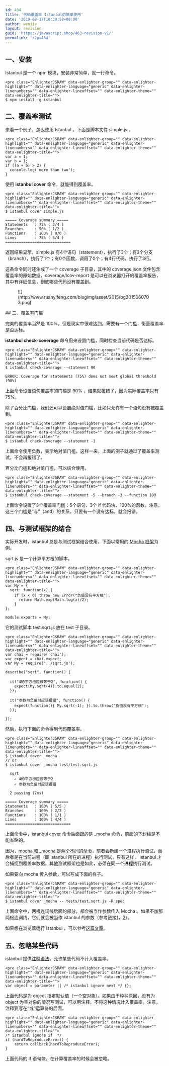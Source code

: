 ```yaml
---
id: 464
title: '代码覆盖率 Istanbul的简单使用'
date: '2019-08-17T18:30:58+08:00'
author: wenjie
layout: revision
guid: 'https://javascript.shop/463-revision-v1/'
permalink: '/?p=464'
---
```


## 一、安装

Istanbul 是一个 npm 模块，安装非常简单，就一行命令。

```
<pre class="EnlighterJSRAW" data-enlighter-group="" data-enlighter-highlight="" data-enlighter-language="generic" data-enlighter-linenumbers="" data-enlighter-lineoffset="" data-enlighter-theme="" data-enlighter-title="">
$ npm install -g istanbul
```

## 二、覆盖率测试

来看一个例子，怎么使用 Istanbul 。下面是脚本文件 simple.js 。

```
<pre class="EnlighterJSRAW" data-enlighter-group="" data-enlighter-highlight="" data-enlighter-language="generic" data-enlighter-linenumbers="" data-enlighter-lineoffset="" data-enlighter-theme="" data-enlighter-title="">
var a = 1;
var b = 1;
if ((a + b) > 2) {
  console.log('more than two');
}
```

使用 **istanbul cover** 命令，就能得到覆盖率。

```
<pre class="EnlighterJSRAW" data-enlighter-group="" data-enlighter-highlight="" data-enlighter-language="generic" data-enlighter-linenumbers="" data-enlighter-lineoffset="" data-enlighter-theme="" data-enlighter-title="">
$ istanbul cover simple.js

===== Coverage summary =====
Statements   : 75% ( 3/4 )
Branches     : 50% ( 1/2 )
Functions    : 100% ( 0/0 )
Lines        : 75% ( 3/4 )
=============================
```

返回结果显示，simple.js 有4个语句（statement），执行了3个；有2个分支（branch），执行了1个；有0个函数，调用了0个；有4行代码，执行了3行。

这条命令同时还生成了一个 coverage 子目录，其中的 coverage.json 文件包含覆盖率的原始数据，coverage/lcov-report 是可以在浏览器打开的覆盖率报告，其中有详细信息，到底哪些代码没有覆盖到。

<figure class="wp-block-image">![](http://www.ruanyifeng.com/blogimg/asset/2015/bg2015060703.png)</figure>## 三、覆盖率门槛

完美的覆盖率当然是 100%，但是现实中很难达到。需要有一个门槛，衡量覆盖率是否达标。

**istanbul check-coverage** 命令用来设置门槛，同时检查当前代码是否达标。

```
<pre class="EnlighterJSRAW" data-enlighter-group="" data-enlighter-highlight="" data-enlighter-language="generic" data-enlighter-linenumbers="" data-enlighter-lineoffset="" data-enlighter-theme="" data-enlighter-title="">
$ istanbul check-coverage --statement 90

ERROR: Coverage for statements (75%) does not meet global threshold (90%)
```

上面命令设置语句覆盖率的门槛是 90% ，结果就报错了，因为实际覆盖率只有75%。

除了百分比门槛，我们还可以设置绝对值门槛，比如只允许有一个语句没有被覆盖到。

```
<pre class="EnlighterJSRAW" data-enlighter-group="" data-enlighter-highlight="" data-enlighter-language="generic" data-enlighter-linenumbers="" data-enlighter-lineoffset="" data-enlighter-theme="" data-enlighter-title="">
$ istanbul check-coverage --statement -1
```

上面命令使用负数，表示绝对值门槛。这样一来，上面的例子就通过了覆盖率测试，不会再报错了。

百分比门槛和绝对值门槛，可以结合使用。

```
<pre class="EnlighterJSRAW" data-enlighter-group="" data-enlighter-highlight="" data-enlighter-language="generic" data-enlighter-linenumbers="" data-enlighter-lineoffset="" data-enlighter-theme="" data-enlighter-title="">
$ istanbul check-coverage --statement -5 --branch -3 --function 100
```

上面命令设置了3个覆盖率门槛：5个语句、3个 if 代码块、100%的函数。注意，这三个门槛是”与”（and）的关系，只要有一个没有达标，就会报错。

## 四、与测试框架的结合

实际开发时，istanbul 总是与测试框架结合使用，下面以常用的 [Mocha 框架](http://mochajs.github.io/mocha/)为例。

sqrt.js 是一个计算平方根的脚本。

```
<pre class="EnlighterJSRAW" data-enlighter-group="" data-enlighter-highlight="" data-enlighter-language="generic" data-enlighter-linenumbers="" data-enlighter-lineoffset="" data-enlighter-theme="" data-enlighter-title="">
var My = {
  sqrt: function(x) {
    if (x < 0) throw new Error("负值没有平方根");
      return Math.exp(Math.log(x)/2);
    }
};

module.exports = My;
```

它的测试脚本 test.sqrt.js 放在 test 子目录。

```
<pre class="EnlighterJSRAW" data-enlighter-group="" data-enlighter-highlight="" data-enlighter-language="generic" data-enlighter-linenumbers="" data-enlighter-lineoffset="" data-enlighter-theme="" data-enlighter-title="">
var chai = require('chai');
var expect = chai.expect;
var My = require('../sqrt.js');

describe("sqrt", function() {

  it("4的平方根应该等于2", function() {
    expect(My.sqrt(4)).to.equal(2);
  });

  it("参数为负值时应该报错", function() {
    expect(function(){ My.sqrt(-1); }).to.throw("负值没有平方根");
  });

});
```

然后，执行下面的命令得到代码覆盖率。

```
<pre class="EnlighterJSRAW" data-enlighter-group="" data-enlighter-highlight="" data-enlighter-language="generic" data-enlighter-linenumbers="" data-enlighter-lineoffset="" data-enlighter-theme="" data-enlighter-title="">
$ istanbul cover _mocha
// or
$ istanbul cover _mocha test/test.sqrt.js

  sqrt
    ✓ 4的平方根应该等于2 
    ✓ 参数为负值时应该报错 

  2 passing (7ms)

===== Coverage summary =====
Statements   : 100% ( 5/5 )
Branches     : 100% ( 2/2 )
Functions    : 100% ( 1/1 )
Lines        : 100% ( 4/4 )
=============================
```

上面命令中，istanbul cover 命令后面跟的是 \_mocha 命令，前面的下划线是不能省略的。

因为，[mocha 和 \_mocha 是两个不同的命令](https://github.com/gotwarlost/istanbul/issues/44)，前者会新建一个进程执行测试，而后者是在当前进程（即 istanbul 所在的进程）执行测试，只有这样， istanbul 才会捕捉到覆盖率数据。其他测试框架也是如此，必须在同一个进程执行测试。

如果要向 mocha 传入参数，可以写成下面的样子。

```
<pre class="EnlighterJSRAW" data-enlighter-group="" data-enlighter-highlight="" data-enlighter-language="generic" data-enlighter-linenumbers="" data-enlighter-lineoffset="" data-enlighter-theme="" data-enlighter-title="">
$ istanbul cover _mocha -- tests/test.sqrt.js -R spec
```

上面命令中，两根连词线后面的部分，都会被当作参数传入 Mocha 。如果不加那两根连词线，它们就会被当作 istanbul 的参数（参考链接[1](http://www.clock.co.uk/blog/npm-module-code-coverage-in-2-simple-steps)，[2](http://www.vapidspace.com/coding/2014/10/29/code-coverage-metrics-with-mocha-and-istanbul/)）。

如果想在浏览器运行 Istanbul ，可以参考[这篇文章](http://ariya.ofilabs.com/2013/12/code-coverage-of-mocha-tests-using-istanbul-and-karma.html)。

## 五、忽略某些代码

istanbul 提供[注释语法](https://github.com/gotwarlost/istanbul/blob/master/ignoring-code-for-coverage.md)，允许某些代码不计入覆盖率。

```
<pre class="EnlighterJSRAW" data-enlighter-group="" data-enlighter-highlight="" data-enlighter-language="generic" data-enlighter-linenumbers="" data-enlighter-lineoffset="" data-enlighter-theme="" data-enlighter-title="">
var object = parameter || /* istanbul ignore next */ {};
```

上面代码是为 object 指定默认值（一个空对象）。如果由于种种原因，没有为 object 为空对象的情况写测试，可以用注释，不将这种情况计入覆盖率。注意，注释要写在”或”运算符的后面。

```
<pre class="EnlighterJSRAW" data-enlighter-group="" data-enlighter-highlight="" data-enlighter-language="generic" data-enlighter-linenumbers="" data-enlighter-lineoffset="" data-enlighter-theme="" data-enlighter-title="">
/* istanbul ignore if  */
if (hardToReproduceError)) {
    return callback(hardToReproduceError);
}
```

上面代码的 if 语句块，在计算覆盖率的时候会被忽略。